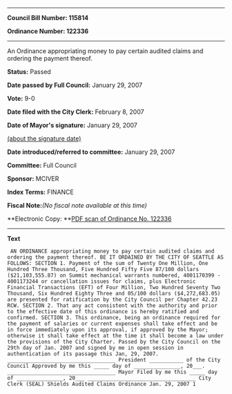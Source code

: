

********

**Council Bill Number: 115814**
   
**Ordinance Number: 122336**
********

 An Ordinance appropriating money to pay certain audited claims and ordering the payment thereof.

**Status:** Passed
   
**Date passed by Full Council:** January 29, 2007
   
**Vote:** 9-0
   
**Date filed with the City Clerk:** February 8, 2007
   
**Date of Mayor's signature:** January 29, 2007
   
[(about the signature date)](/~public/approvaldate.htm)
   
   
   
**Date introduced/referred to committee:** January 29, 2007
   
**Committee:** Full Council
   
**Sponsor:** MCIVER
   
   
**Index Terms:** FINANCE

**Fiscal Note:**_(No fiscal note available at this time)_

**Electronic Copy: **[PDF scan of Ordinance No. 122336](/~archives/Ordinances/Ord_122336.pdf)

********

**Text**
   
```
 AN ORDINANCE appropriating money to pay certain audited claims and ordering the payment thereof. BE IT ORDAINED BY THE CITY OF SEATTLE AS FOLLOWS: SECTION 1. Payment of the sum of Twenty One Million, One Hundred Three Thousand, Five Hundred Fifty Five 87/100 dollars ($21,103,555.87) on Summit mechanical warrants numbered, 4001170399 - 4001173244 or cancellation issues for claims, plus Electronic Financial Transactions (EFT) of Four Million, Two Hundred Seventy Two Thousand, Six Hundred Eighty Three and 05/100 dollars ($4,272,683.05) are presented for ratification by the City Council per Chapter 42.23 RCW. SECTION 2. That any act consistent with the authority and prior to the effective date of this ordinance is hereby ratified and confirmed. SECTION 3. This ordinance, being an ordinance required for the payment of salaries or current expenses shall take effect and be in force immediately upon its approval, if approved by the Mayor; otherwise it shall take effect at the time it shall become a law under the provisions of the City Charter. Passed by the City Council on the 29th day of Jan. 2007 and signed by me in open session in authentication of its passage this Jan, 29, 2007. ___________________________________ President ___________ of the City Council Approved by me this _____ day of _______________, 20___. ___________________________________ Mayor Filed by me this _____ day of _______________, 20___ ___________________________________ City Clerk (SEAL) Shields Audited Claims Ordinance Jan. 29, 2007 1

```
